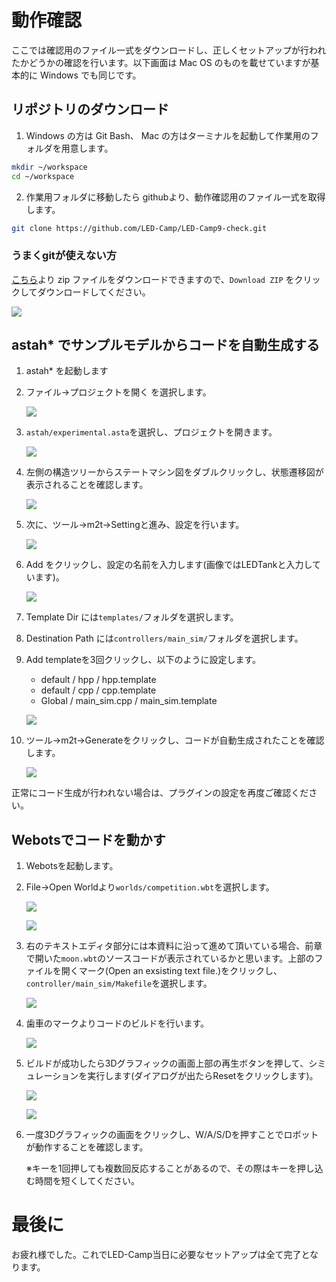 # 動作確認
ここでは確認用のファイル一式をダウンロードし、正しくセットアップが行われたかどうかの確認を行います。以下画面は Mac OS のものを載せていますが基本的に Windows でも同じです。


##  リポジトリのダウンロード
1. Windows の方は Git Bash、 Mac の方はターミナルを起動して作業用のフォルダを用意します。

```sh
mkdir ~/workspace
cd ~/workspace
```

2. 作業用フォルダに移動したら githubより、動作確認用のファイル一式を取得します。

```sh
git clone https://github.com/LED-Camp/LED-Camp9-check.git
```
### うまくgitが使えない方
<a href="https://github.com/LED-Camp/LED-Camp9-check" target="_blank" rel="noopener noreferrer">こちら</a>より zip ファイルをダウンロードできますので、`Download ZIP` をクリックしてダウンロードしてください。
<p><img src="./imgs/download_zip.png"/></p>

## astah\* でサンプルモデルからコードを自動生成する
1. astah\* を起動します
2. ファイル->プロジェクトを開く を選択します。
    <p><img src="./imgs/open_project.png"/></p>
3. `astah/experimental.asta`を選択し、プロジェクトを開きます。
    <p><img src="./imgs/choose_astah_file.png"/></p>
4. 左側の構造ツリーからステートマシン図をダブルクリックし、状態遷移図が表示されることを確認します。
    <p><img src="./imgs/click_state_machine.png"/></p>
5. 次に、ツール->m2t->Settingと進み、設定を行います。
   <p><img src="./imgs/choose_m2t_setting.png"/></p>
6. Add をクリックし、設定の名前を入力します(画像ではLEDTankと入力しています)。
    <p><img src="./imgs/m2t_setting_window.png"/></p>
7. Template Dir には`templates/`フォルダを選択します。
8. Destination Path には`controllers/main_sim/`フォルダを選択します。
9. Add templateを3回クリックし、以下のように設定します。
    - default / hpp / hpp.template
    - default / cpp / cpp.template
    - Global / main_sim.cpp / main_sim.template
    <p><img src="./imgs/configuration.png"/></p>

10. ツール->m2t->Generateをクリックし、コードが自動生成されたことを確認します。
    <p><img src="./imgs/code_generated.png"/></p>

正常にコード生成が行われない場合は、プラグインの設定を再度ご確認ください。

## Webotsでコードを動かす
1. Webotsを起動します。
2. File->Open Worldより`worlds/competition.wbt`を選択します。
    <p><img src="./imgs/open_world.png"/></p>
    <p><img src="./imgs/choose_world.png"/></p>
3. 右のテキストエディタ部分には本資料に沿って進めて頂いている場合、前章で開いた`moon.wbt`のソースコードが表示されているかと思います。上部のファイルを開くマーク(Open an exsisting text file.)をクリックし、`controller/main_sim/Makefile`を選択します。
    <p><img src="./imgs/open_an_existing_text_file.png"/></p>
4. 歯車のマークよりコードのビルドを行います。
    <p><img src="./imgs/build.png"/></p>
5. ビルドが成功したら3Dグラフィックの画面上部の再生ボタンを押して、シミュレーションを実行します(ダイアログが出たらResetをクリックします)。
    <p><img src="./imgs/reset.png"/></p>
    <p><img src="./imgs/run_simuration.png"/></p>
6. 一度3Dグラフィックの画面をクリックし、W/A/S/Dを押すことでロボットが動作することを確認します。

    ※キーを1回押しても複数回反応することがあるので、その際はキーを押し込む時間を短くしてください。


# 最後に
お疲れ様でした。これでLED-Camp当日に必要なセットアップは全て完了となります。
